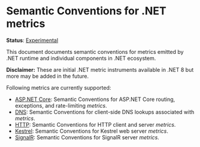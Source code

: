 <!--- Hugo front matter used to generate the website version of this page:
linkTitle: .NET
path_base_for_github_subdir:
  from: content/en/docs/specs/semconv/dotnet/_index.md
  to: dotnet/README.md
--->

# Semantic Conventions for .NET metrics

**Status**: [Experimental][DocumentStatus]

This document documents semantic conventions for metrics emitted by .NET runtime and individual components in .NET ecosystem.

**Disclaimer:** These are initial .NET metric instruments available in .NET 8 but more may be added in the future.

Following metrics are currently supported:

* [ASP.NET Core](dotnet-aspnet-metrics.md): Semantic Conventions for ASP.NET Core routing, exceptions, and rate-limiting *metrics*.
* [DNS](dotnet-dns-metrics.md): Semantic Conventions for client-side DNS lookups associated with *metrics*.
* [HTTP](dotnet-http-metrics.md): Semantic Conventions for HTTP client and server *metrics*.
* [Kestrel](dotnet-kestrel-metrics.md): Semantic Conventions for Kestrel web server *metrics*.
* [SignalR](dotnet-signalr-metrics.md): Semantic Conventions for SignalR server *metrics*.

[DocumentStatus]: https://github.com/open-telemetry/opentelemetry-specification/tree/v1.22.0/specification/document-status.md
